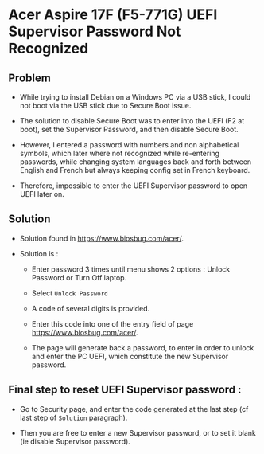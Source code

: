 # Acer Aspire 17F (F5-771G) UEFI Supervisor Password Not Recognized

## Problem

- While trying to install Debian on a Windows PC via a USB stick, I could not boot via the USB stick due to Secure Boot issue.

- The solution to disable Secure Boot was to enter into the UEFI (F2 at boot), set the Supervisor Password, and then disable Secure Boot.

- However, I entered a password with numbers and non alphabetical symbols, which later where not recognized while re-entering passwords, while changing system languages back and forth between English and French but always keeping config set in French keyboard.

- Therefore, impossible to enter the UEFI Supervisor password to open UEFI later on.

## Solution

- Solution found in https://www.biosbug.com/acer/.

- Solution is : 

  - Enter password 3 times until menu shows 2 options : Unlock Password or Turn Off laptop.

  - Select `Unlock Password`

  - A code of several digits is provided.

  - Enter this code into one of the entry field of page https://www.biosbug.com/acer/.

  - The page will generate back a password, to enter in order to unlock and enter the PC UEFI, which constitute the new Supervisor password.

## Final step to reset UEFI Supervisor password : 

- Go to Security page, and enter the code generated at the last step (cf last step of `Solution` paragraph).

- Then you are free to enter a new Supervisor password, or to set it blank (ie disable Supervisor password).
